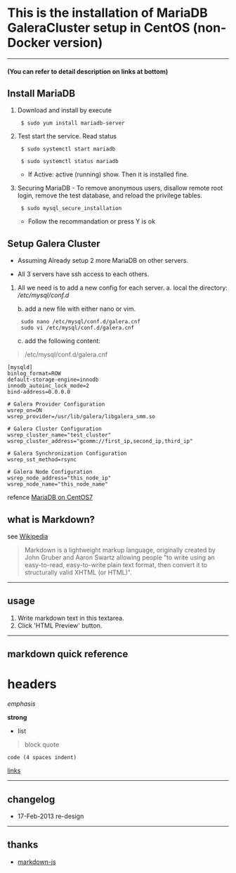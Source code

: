 # This is the installation of MariaDB GaleraCluster setup in CentOS (non-Docker version)

----
#### (You can refer to detail description on links at bottom) 


## Install MariaDB

1. Download and install by execute

        $ sudo yum install mariadb-server

2. Test start the service. Read status

        $ sudo systemctl start mariadb

        $ sudo systemctl status mariadb

    * If Active: active (running) show. Then it is installed fine.


3. Securing MariaDB - To remove anonymous users, disallow remote root login, remove the test database, and reload the privilege tables.

        $ sudo mysql_secure_installation

    * Follow the recommandation or press Y is ok


## Setup Galera Cluster

* Assuming Already setup 2 more MariaDB on other servers.

* All 3 servers have ssh access to each others.

1. All we need is to add a new config for each server.
    a. local the directory: */etc/mysql/conf.d*

    b. add a new file with either nano or vim.

        sudo nano /etc/mysql/conf.d/galera.cnf
        sudo vi /etc/mysql/conf.d/galera.cnf

    c. add the following content:

>/etc/mysql/conf.d/galera.cnf


    [mysqld]
    binlog_format=ROW
    default-storage-engine=innodb
    innodb_autoinc_lock_mode=2
    bind-address=0.0.0.0

    # Galera Provider Configuration
    wsrep_on=ON
    wsrep_provider=/usr/lib/galera/libgalera_smm.so

    # Galera Cluster Configuration
    wsrep_cluster_name="test_cluster"
    wsrep_cluster_address="gcomm://first_ip,second_ip,third_ip"

    # Galera Synchronization Configuration
    wsrep_sst_method=rsync

    # Galera Node Configuration
    wsrep_node_address="this_node_ip"
    wsrep_node_name="this_node_name"





refence [MariaDB on CentOS7](https://www.digitalocean.com/community/tutorials/how-to-install-mariadb-on-centos-7)



## what is Markdown?
see [Wikipedia](http://en.wikipedia.org/wiki/Markdown)

> Markdown is a lightweight markup language, originally created by John Gruber and Aaron Swartz allowing people "to write using an easy-to-read, easy-to-write plain text format, then convert it to structurally valid XHTML (or HTML)".

----
## usage
1. Write markdown text in this textarea.
2. Click 'HTML Preview' button.

----
## markdown quick reference
# headers

*emphasis*

**strong**

* list

>block quote

    code (4 spaces indent)
[links](http://wikipedia.org)

----
## changelog
* 17-Feb-2013 re-design

----
## thanks
* [markdown-js](https://github.com/evilstreak/markdown-js)